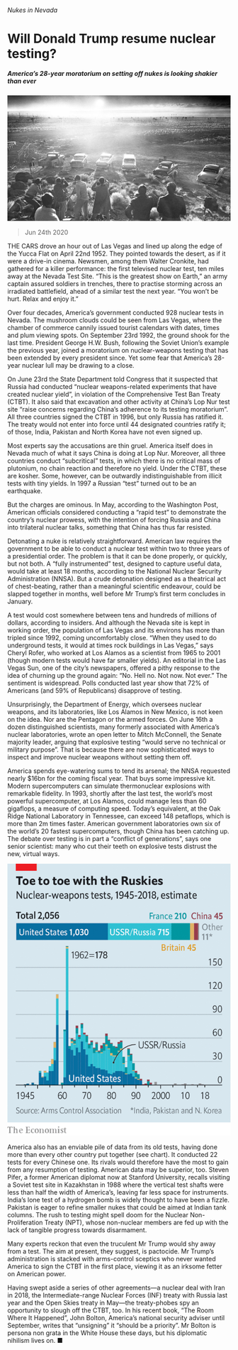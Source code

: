 ###### Nukes in Nevada

# Will Donald Trump resume nuclear testing? 

##### America’s 28-year moratorium on setting off nukes is looking shakier than ever 

![image](images/20200627_USP001.jpg) 

> Jun 24th 2020 

THE CARS drove an hour out of Las Vegas and lined up along the edge of the Yucca Flat on April 22nd 1952. They pointed towards the desert, as if it were a drive-in cinema. Newsmen, among them Walter Cronkite, had gathered for a killer performance: the first televised nuclear test, ten miles away at the Nevada Test Site. “This is the greatest show on Earth,” an army captain assured soldiers in trenches, there to practise storming across an irradiated battlefield, ahead of a similar test the next year. “You won’t be hurt. Relax and enjoy it.”

Over four decades, America’s government conducted 928 nuclear tests in Nevada. The mushroom clouds could be seen from Las Vegas, where the chamber of commerce cannily issued tourist calendars with dates, times and plum viewing spots. On September 23rd 1992, the ground shook for the last time. President George H.W. Bush, following the Soviet Union’s example the previous year, joined a moratorium on nuclear-weapons testing that has been extended by every president since. Yet some fear that America’s 28-year nuclear lull may be drawing to a close.


On June 23rd the State Department told Congress that it suspected that Russia had conducted “nuclear weapons-related experiments that have created nuclear yield”, in violation of the Comprehensive Test Ban Treaty (CTBT). It also said that excavation and other activity at China’s Lop Nur test site “raise concerns regarding China’s adherence to its testing moratorium”. All three countries signed the CTBT in 1996, but only Russia has ratified it. The treaty would not enter into force until 44 designated countries ratify it; of those, India, Pakistan and North Korea have not even signed up.

Most experts say the accusations are thin gruel. America itself does in Nevada much of what it says China is doing at Lop Nur. Moreover, all three countries conduct “subcritical” tests, in which there is no critical mass of plutonium, no chain reaction and therefore no yield. Under the CTBT, these are kosher. Some, however, can be outwardly indistinguishable from illicit tests with tiny yields. In 1997 a Russian “test” turned out to be an earthquake.

But the charges are ominous. In May, according to the Washington Post, American officials considered conducting a “rapid test” to demonstrate the country’s nuclear prowess, with the intention of forcing Russia and China into trilateral nuclear talks, something that China has thus far resisted.

Detonating a nuke is relatively straightforward. American law requires the government to be able to conduct a nuclear test within two to three years of a presidential order. The problem is that it can be done properly, or quickly, but not both. A “fully instrumented” test, designed to capture useful data, would take at least 18 months, according to the National Nuclear Security Administration (NNSA). But a crude detonation designed as a theatrical act of chest-beating, rather than a meaningful scientific endeavour, could be slapped together in months, well before Mr Trump’s first term concludes in January.

A test would cost somewhere between tens and hundreds of millions of dollars, according to insiders. And although the Nevada site is kept in working order, the population of Las Vegas and its environs has more than tripled since 1992, coming uncomfortably close. “When they used to do underground tests, it would at times rock buildings in Las Vegas,” says Cheryl Rofer, who worked at Los Alamos as a scientist from 1965 to 2001 (though modern tests would have far smaller yields). An editorial in the Las Vegas Sun, one of the city’s newspapers, offered a pithy response to the idea of churning up the ground again: “No. Hell no. Not now. Not ever.” The sentiment is widespread. Polls conducted last year show that 72% of Americans (and 59% of Republicans) disapprove of testing.

Unsurprisingly, the Department of Energy, which oversees nuclear weapons, and its laboratories, like Los Alamos in New Mexico, is not keen on the idea. Nor are the Pentagon or the armed forces. On June 16th a dozen distinguished scientists, many formerly associated with America’s nuclear laboratories, wrote an open letter to Mitch McConnell, the Senate majority leader, arguing that explosive testing “would serve no technical or military purpose”. That is because there are now sophisticated ways to inspect and improve nuclear weapons without setting them off.

America spends eye-watering sums to tend its arsenal; the NNSA requested nearly $16bn for the coming fiscal year. That buys some impressive kit. Modern supercomputers can simulate thermonuclear explosions with remarkable fidelity. In 1993, shortly after the last test, the world’s most powerful supercomputer, at Los Alamos, could manage less than 60 gigaflops, a measure of computing speed. Today’s equivalent, at the Oak Ridge National Laboratory in Tennessee, can exceed 148 petaflops, which is more than 2m times faster. American government laboratories own six of the world’s 20 fastest supercomputers, though China has been catching up. The debate over testing is in part a “conflict of generations”, says one senior scientist: many who cut their teeth on explosive tests distrust the new, virtual ways.

![image](images/20200627_USC163.png) 


America also has an enviable pile of data from its old tests, having done more than every other country put together (see chart). It conducted 22 tests for every Chinese one. Its rivals would therefore have the most to gain from any resumption of testing. American data may be superior, too. Steven Pifer, a former American diplomat now at Stanford University, recalls visiting a Soviet test site in Kazakhstan in 1988 where the vertical test shafts were less than half the width of America’s, leaving far less space for instruments. India’s lone test of a hydrogen bomb is widely thought to have been a fizzle. Pakistan is eager to refine smaller nukes that could be aimed at Indian tank columns. The rush to testing might spell doom for the Nuclear Non-Proliferation Treaty (NPT), whose non-nuclear members are fed up with the lack of tangible progress towards disarmament.

Many experts reckon that even the truculent Mr Trump would shy away from a test. The aim at present, they suggest, is pactocide. Mr Trump’s administration is stacked with arms-control sceptics who never wanted America to sign the CTBT in the first place, viewing it as an irksome fetter on American power.

Having swept aside a series of other agreements—a nuclear deal with Iran in 2018, the Intermediate-range Nuclear Forces (INF) treaty with Russia last year and the Open Skies treaty in May—the treaty-phobes spy an opportunity to slough off the CTBT, too. In his recent book, “The Room Where It Happened”, John Bolton, America’s national security adviser until September, writes that “unsigning” it “should be a priority”. Mr Bolton is persona non grata in the White House these days, but his diplomatic nihilism lives on. ■

